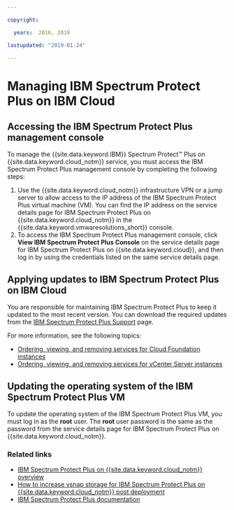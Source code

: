```yaml
---

copyright:

  years:  2016, 2019

lastupdated: "2019-01-24"

---
```


# Managing IBM Spectrum Protect Plus on IBM Cloud

## Accessing the IBM Spectrum Protect Plus management console

To manage the {{site.data.keyword.IBM}} Spectrum Protect&trade; Plus on {{site.data.keyword.cloud_notm}} service, you must access the IBM Spectrum Protect Plus management console by completing the following steps:
1. Use the {{site.data.keyword.cloud_notm}} infrastructure VPN or a jump server to allow access to the IP address of the IBM Spectrum Protect Plus virtual machine (VM). You can find the IP address on the service details page for IBM Spectrum Protect Plus on {{site.data.keyword.cloud_notm}} in the {{site.data.keyword.vmwaresolutions_short}} console.
2. To access the IBM Spectrum Protect Plus management console, click **View IBM Spectrum Protect Plus Console** on the service details page for IBM Spectrum Protect Plus on {{site.data.keyword.cloud}}, and then log in by using the credentials listed on the same service details page.

## Applying updates to IBM Spectrum Protect Plus on IBM Cloud

You are responsible for maintaining IBM Spectrum Protect Plus to keep it updated to the most recent version. You can download the required updates from the [IBM Spectrum Protect Plus Support](https://www.ibm.com/mysupport/s/topic/0TO50000000IQWtGAO/spectrum-protect-plus) page.

For more information, see the following topics:
* [Ordering, viewing, and removing services for Cloud Foundation instances](/docs/services/vmwaresolutions/sddc?topic=vmware-solutions-ordering-viewing-and-removing-services-for-cloud-foundation-instances)
* [Ordering, viewing, and removing services for vCenter Server instances](/docs/services/vmwaresolutions/vcenter?topic=vmware-solutions-ordering-viewing-and-removing-services-for-vcenter-server-instances)

## Updating the operating system of the IBM Spectrum Protect Plus VM

To update the operating system of the IBM Spectrum Protect Plus VM, you must log in as the **root** user. The **root** user password is the same as the password from the service details page for IBM Spectrum Protect Plus on {{site.data.keyword.cloud_notm}}.

### Related links

* [IBM Spectrum Protect Plus on {{site.data.keyword.cloud_notm}} overview](/docs/services/vmwaresolutions/services?topic=vmware-solutions-ibm-spectrum-protect-plus-on-ibm-cloud-overview)
* [How to increase vsnap storage for IBM Spectrum Protect Plus on {{site.data.keyword.cloud_notm}} post deployment](https://developer.ibm.com/recipes/tutorials/how-to-increase-vsnap-storage-for-ibm-spectrum-protect-plus-on-ibm-cloud-post-deployment/)
* [IBM Spectrum Protect Plus documentation](https://www.ibm.com/support/knowledgecenter/en/SSNQFQ/landing/welcome_ssnqfq.html)

